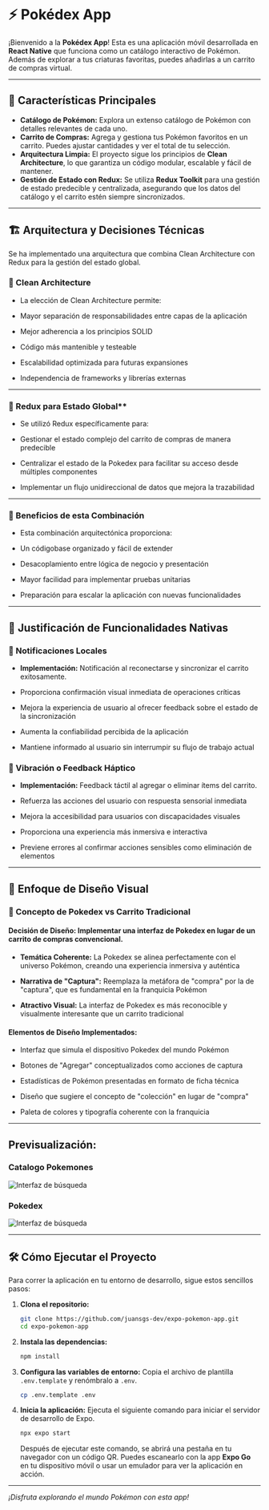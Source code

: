 # ⚡ Pokédex App

¡Bienvenido a la **Pokédex App**! Esta es una aplicación móvil desarrollada en **React Native** que funciona como un catálogo interactivo de Pokémon. Además de explorar a tus criaturas favoritas, puedes añadirlas a un carrito de compras virtual.

---

## 🚀 Características Principales

* **Catálogo de Pokémon:** Explora un extenso catálogo de Pokémon con detalles relevantes de cada uno.
* **Carrito de Compras:** Agrega y gestiona tus Pokémon favoritos en un carrito. Puedes ajustar cantidades y ver el total de tu selección.
* **Arquitectura Limpia:** El proyecto sigue los principios de **Clean Architecture**, lo que garantiza un código modular, escalable y fácil de mantener.
* **Gestión de Estado con Redux:** Se utiliza **Redux Toolkit** para una gestión de estado predecible y centralizada, asegurando que los datos del catálogo y el carrito estén siempre sincronizados.

---

## 🏗️ Arquitectura y Decisiones Técnicas

Se ha implementado una arquitectura que combina Clean Architecture con Redux para la gestión del estado global.

### 🧩 Clean Architecture

* La elección de Clean Architecture permite:

* Mayor separación de responsabilidades entre capas de la aplicación

* Mejor adherencia a los principios SOLID

* Código más mantenible y testeable

* Escalabilidad optimizada para futuras expansiones

* Independencia de frameworks y librerías externas

---

### 🔄 Redux para Estado Global**

* Se utilizó Redux específicamente para:

* Gestionar el estado complejo del carrito de compras de manera predecible

* Centralizar el estado de la Pokedex para facilitar su acceso desde múltiples componentes

* Implementar un flujo unidireccional de datos que mejora la trazabilidad

---

### 🎯 Beneficios de esta Combinación

* Esta combinación arquitectónica proporciona:

* Un códigobase organizado y fácil de extender

* Desacoplamiento entre lógica de negocio y presentación

* Mayor facilidad para implementar pruebas unitarias

* Preparación para escalar la aplicación con nuevas funcionalidades

---

## 📱 Justificación de Funcionalidades Nativas

### 🔔 Notificaciones Locales

* **Implementación:** Notificación al reconectarse y sincronizar el carrito exitosamente.

* Proporciona confirmación visual inmediata de operaciones críticas

* Mejora la experiencia de usuario al ofrecer feedback sobre el estado de la sincronización

* Aumenta la confiabilidad percibida de la aplicación

* Mantiene informado al usuario sin interrumpir su flujo de trabajo actual

### 📳 Vibración o Feedback Háptico

* **Implementación:** Feedback táctil al agregar o eliminar ítems del carrito.

* Refuerza las acciones del usuario con respuesta sensorial inmediata

* Mejora la accesibilidad para usuarios con discapacidades visuales

* Proporciona una experiencia más inmersiva e interactiva

* Previene errores al confirmar acciones sensibles como eliminación de elementos

---

## 🎨 Enfoque de Diseño Visual

### 📱 Concepto de Pokedex vs Carrito Tradicional

#### Decisión de Diseño: Implementar una interfaz de Pokedex en lugar de un carrito de compras convencional.

* **Temática Coherente:** La Pokedex se alinea perfectamente con el universo Pokémon, creando una experiencia inmersiva y auténtica

* **Narrativa de "Captura":** Reemplaza la metáfora de "compra" por la de "captura", que es fundamental en la franquicia Pokémon

* **Atractivo Visual:** La interfaz de Pokedex es más reconocible y visualmente interesante que un carrito tradicional

#### Elementos de Diseño Implementados:

* Interfaz que simula el dispositivo Pokedex del mundo Pokémon

* Botones de "Agregar" conceptualizados como acciones de captura

* Estadísticas de Pokémon presentadas en formato de ficha técnica

* Diseño que sugiere el concepto de "colección" en lugar de "compra"

* Paleta de colores y tipografía coherente con la franquicia

---

## Previsualización:

### Catalogo Pokemones

![Interfaz de búsqueda](./assets/images/Catalogo.png)

### Pokedex

![Interfaz de búsqueda](./assets/images/Pokedex.png)

---

## 🛠️ Cómo Ejecutar el Proyecto

Para correr la aplicación en tu entorno de desarrollo, sigue estos sencillos pasos:

1.  **Clona el repositorio:**

    ```bash
    git clone https://github.com/juansgs-dev/expo-pokemon-app.git
    cd expo-pokemon-app
    ```

2.  **Instala las dependencias:**

    ```bash
    npm install
    ```

3.  **Configura las variables de entorno:**
    Copia el archivo de plantilla `.env.template` y renómbralo a `.env`.

    ```bash
    cp .env.template .env
    ```

4.  **Inicia la aplicación:**
    Ejecuta el siguiente comando para iniciar el servidor de desarrollo de Expo.

    ```bash
    npx expo start
    ```

    Después de ejecutar este comando, se abrirá una pestaña en tu navegador con un código QR. Puedes escanearlo con la app **Expo Go** en tu dispositivo móvil o usar un emulador para ver la aplicación en acción.

---

_¡Disfruta explorando el mundo Pokémon con esta app!_